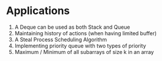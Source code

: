 
# Applications

1. A Deque can be used as both Stack and Queue
2. Maintaining history of actions (when having limited buffer)
3. A Steal Process Scheduling Algorithm
4. Implementing priority queue with two types of priority
5. Maximum / Minimum of all subarrays of size k in an array 